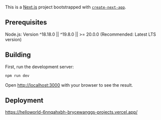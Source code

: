 This is a [Next.js](https://nextjs.org) project bootstrapped with [`create-next-app`](https://nextjs.org/docs/app/api-reference/cli/create-next-app).

## Prerequisites

Node.js: Version ^18.18.0 || ^19.8.0 || >= 20.0.0 (Recommended: Latest LTS version)

## Building

First, run the development server:

```bash
npm run dev
```

Open [http://localhost:3000](http://localhost:3000) with your browser to see the result.

## Deployment

https://helloworld-6nnqahxbh-brycewanggs-projects.vercel.app/
